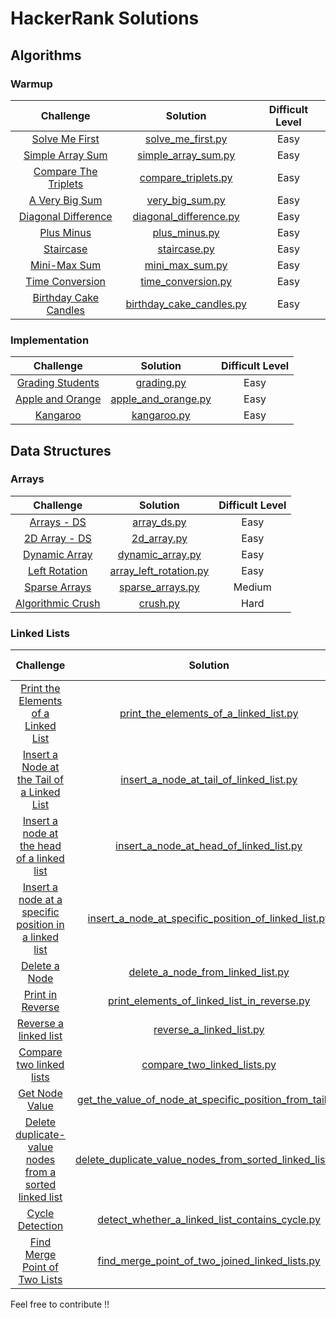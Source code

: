 # HackerRank Solutions
## Algorithms

### Warmup

|Challenge                                                                                                                            | Solution                                                                                                                                                               |Difficult Level|
|:-----------------------------------------------------------------------------------------------------------------------------------:|:----------:|:-------------------------------------------------------------------------------------------------------------------------------------------------------------------------:|
|[Solve Me First](https://www.hackerrank.com/challenges/solve-me-first)|[solve_me_first.py](https://github.com/chakshuahuja/HackerRankSolutions/blob/master/Warmup/solve_me_first.py)|Easy|
|[Simple Array Sum](https://www.hackerrank.com/challenges/simple-array-sum)|[simple_array_sum.py](https://github.com/chakshuahuja/HackerRankSolutions/blob/master/Warmup/simple_array_sum.py) |Easy|
|[Compare The Triplets](https://www.hackerrank.com/challenges/compare-the-triplets)| [compare_triplets.py](https://github.com/chakshuahuja/HackerRankSolutions/blob/master/Warmup/compare_triplets.py)|Easy|
|[A Very Big Sum](https://www.hackerrank.com/challenges/a-very-big-sum)| [very_big_sum.py](https://github.com/chakshuahuja/HackerRankSolutions/blob/master/Warmup/very_big_sum.py)|Easy|
|[Diagonal Difference](https://www.hackerrank.com/challenges/diagonal-difference) | [diagonal_difference.py](https://github.com/chakshuahuja/HackerRankSolutions/blob/master/Warmup/diagonal_difference.py)|    Easy       |
|[Plus Minus](https://www.hackerrank.com/challenges/plus-minus) | [plus_minus.py](https://github.com/chakshuahuja/HackerRankSolutions/blob/master/Warmup/plus_minus.py)|Easy|
|[Staircase](https://www.hackerrank.com/challenges/staircase)|[staircase.py](https://github.com/chakshuahuja/HackerRankSolutions/blob/master/Warmup/staircase.py)|Easy|
|[Mini-Max Sum](https://www.hackerrank.com/challenges/mini-max-sum)|[mini_max_sum.py](https://github.com/chakshuahuja/HackerRankSolutions/blob/master/Warmup/mini_max_sum.py)|Easy|
|[Time Conversion](https://www.hackerrank.com/challenges/time-conversion)|[time_conversion.py](https://github.com/chakshuahuja/HackerRankSolutions/blob/master/Warmup/time_conversion.py)|Easy|
|[Birthday Cake Candles](https://www.hackerrank.com/challenges/birthday-cake-candles)|[birthday_cake_candles.py](https://github.com/chakshuahuja/HackerRankSolutions/blob/master/Warmup/birthday_cake_candles.py)|Easy|

### Implementation

|Challenge                                                                                                                            | Solution                                                                                                                                                               |Difficult Level|
|:-----------------------------------------------------------------------------------------------------------------------------------:|:----------:|:-------------------------------------------------------------------------------------------------------------------------------------------------------------------------:|
|[Grading Students](https://www.hackerrank.com/challenges/grading)|[grading.py](https://github.com/chakshuahuja/HackerRankSolutions/blob/master/Implementation/grading.py)|Easy|
|[Apple and Orange](https://www.hackerrank.com/challenges/apple-and-orange)|[apple_and_orange.py](https://github.com/chakshuahuja/HackerRankSolutions/blob/master/Implementation/apple_and_orange.py)|Easy|
|[Kangaroo](https://www.hackerrank.com/challenges/kangaroo)|[kangaroo.py](https://github.com/chakshuahuja/HackerRankSolutions/blob/master/Implementation/kangaroo.py)|Easy|


## Data Structures

### Arrays

|Challenge                                                                                                                            | Solution                                                                                                                                                               |Difficult Level|
|:-----------------------------------------------------------------------------------------------------------------------------------:|:----------:|:-------------------------------------------------------------------------------------------------------------------------------------------------------------------------:|
|[Arrays - DS](https://www.hackerrank.com/challenges/arrays-ds)|[array_ds.py](https://github.com/chakshuahuja/HackerRankSolutions/blob/master/DataStructures/Arrays/array_ds.py)|Easy|
|[2D Array - DS](https://www.hackerrank.com/challenges/2d-array)|[2d_array.py](https://github.com/chakshuahuja/HackerRankSolutions/blob/master/DataStructures/Arrays/2d_array.py)|Easy|
|[Dynamic Array](https://www.hackerrank.com/challenges/dynamic-array)|[dynamic_array.py](https://github.com/chakshuahuja/HackerRankSolutions/blob/master/DataStructures/Arrays/dynamic_array.py)|Easy|
|[Left Rotation](https://www.hackerrank.com/challenges/array-left-rotation)|[array_left_rotation.py](https://github.com/chakshuahuja/HackerRankSolutions/blob/master/DataStructures/Arrays/array_left_rotation.py)|Easy|
|[Sparse Arrays](https://www.hackerrank.com/challenges/sparse-arrays)|[sparse_arrays.py](https://github.com/chakshuahuja/HackerRankSolutions/blob/master/DataStructures/Arrays/sparse_arrays.py)|Medium|
|[Algorithmic Crush](https://www.hackerrank.com/challenges/crush)|[crush.py](https://github.com/chakshuahuja/HackerRankSolutions/blob/master/DataStructures/Arrays/crush.py)|Hard|

### Linked Lists
|Challenge                                                                                                                            | Solution                                                                                                                                                               |Difficult Level|
|:-----------------------------------------------------------------------------------------------------------------------------------:|:----------:|:-------------------------------------------------------------------------------------------------------------------------------------------------------------------------:|
|[Print the Elements of a Linked List](https://www.hackerrank.com/challenges/print-the-elements-of-a-linked-list)|[print_the_elements_of_a_linked_list.py](https://github.com/chakshuahuja/HackerRankSolutions/blob/master/DataStructures/LinkedLists/print_the_elements_of_a_linked_list.py)|Easy|
|[Insert a Node at the Tail of a Linked List](https://www.hackerrank.com/challenges/insert-a-node-at-the-tail-of-a-linked-list)|[insert_a_node_at_tail_of_linked_list.py](https://github.com/chakshuahuja/HackerRankSolutions/blob/master/DataStructures/LinkedLists/insert_a_node_at_tail_of_linked_list.py)|Easy|
|[Insert a node at the head of a linked list](https://www.hackerrank.com/challenges/insert-a-node-at-the-head-of-a-linked-list)|[insert_a_node_at_head_of_linked_list.py](https://github.com/chakshuahuja/HackerRankSolutions/blob/master/DataStructures/LinkedLists/insert_a_node_at_head_of_linked_list.py)|Easy|
|[Insert a node at a specific position in a linked list](https://www.hackerrank.com/challenges/insert-a-node-at-a-specific-position-in-a-linked-list)|[insert_a_node_at_specific_position_of_linked_list.py](https://github.com/chakshuahuja/HackerRankSolutions/blob/master/DataStructures/LinkedLists/insert_a_node_at_specific_position_of_linked_list.py)|Easy|
|[Delete a Node](https://www.hackerrank.com/challenges/delete-a-node-from-a-linked-list)|[delete_a_node_from_linked_list.py](https://github.com/chakshuahuja/HackerRankSolutions/blob/master/DataStructures/LinkedLists/delete_a_node_from_linked_list.py)|Easy|
|[Print in Reverse](https://www.hackerrank.com/challenges/print-the-elements-of-a-linked-list-in-reverse)|[print_elements_of_linked_list_in_reverse.py](https://github.com/chakshuahuja/HackerRankSolutions/blob/master/DataStructures/LinkedLists/print_elements_of_linked_list_in_reverse.py)|Easy|
|[Reverse a linked list](https://www.hackerrank.com/challenges/reverse-a-linked-list)|[reverse_a_linked_list.py](https://github.com/chakshuahuja/HackerRankSolutions/blob/master/DataStructures/LinkedLists/reverse_a_linked_list.py)|Easy|
|[Compare two linked lists](https://www.hackerrank.com/challenges/compare-two-linked-lists)|[compare_two_linked_lists.py](https://github.com/chakshuahuja/HackerRankSolutions/blob/master/DataStructures/LinkedLists/compare_two_linked_lists.py)|Easy|
|[Get Node Value](https://www.hackerrank.com/challenges/get-the-value-of-the-node-at-a-specific-position-from-the-tail)|[get_the_value_of_node_at_specific_position_from_tail.py](https://github.com/chakshuahuja/HackerRankSolutions/blob/master/DataStructures/LinkedLists/get_the_value_of_node_at_specific_position_from_tail.py)|Easy|
|[Delete duplicate-value nodes from a sorted linked list](https://www.hackerrank.com/challenges/delete-duplicate-value-nodes-from-a-sorted-linked-list)|[delete_duplicate_value_nodes_from_sorted_linked_list.py](https://github.com/chakshuahuja/HackerRankSolutions/blob/master/DataStructures/LinkedLists/delete_duplicate_value_nodes_from_sorted_linked_list.py)|Easy|
|[Cycle Detection](https://www.hackerrank.com/challenges/detect-whether-a-linked-list-contains-a-cycle)|[detect_whether_a_linked_list_contains_cycle.py](https://github.com/chakshuahuja/HackerRankSolutions/blob/master/DataStructures/LinkedLists/detect_whether_a_linked_list_contains_cycle.py)|Medium|
|[Find Merge Point of Two Lists](https://www.hackerrank.com/challenges/find-the-merge-point-of-two-joined-linked-lists)|[find_merge_point_of_two_joined_linked_lists.py](https://github.com/chakshuahuja/HackerRankSolutions/blob/master/DataStructures/LinkedLists/find_merge_point_of_two_joined_linked_lists.py)|Easy|

Feel free to contribute !!
